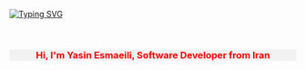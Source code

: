 [![Typing SVG](https://readme-typing-svg.demolab.com/?lines=Python+Developer;Backend+Developer;HTML+CSS+Bootstrap;JavaScript+ReactJs+VueJs;PostgreSQL+MySQL;Django+Django-Rest+FastAPI+Design-Pattern+)](https://git.io/typing-svg)

<br>
<h3 align="center" style="color:Violet ;background: #f2f2f2; color: red;">
  Hi, I'm Yasin Esmaeili, Software Developer from Iran
</h3>



